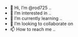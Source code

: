 - 👋 Hi, I’m @rod725 ..
- 👀 I’m interested in ..
- 🌱 I’m currently learning ..
- 💞️ I’m looking to collaborate on 
- 📫 How to reach me ..

<!---
rod725/rod725 is a ✨ special ✨ repository because its `README.md` (this file) appears on your GitHub profile.
You can click the Preview link to take a look at your changes.
--->
